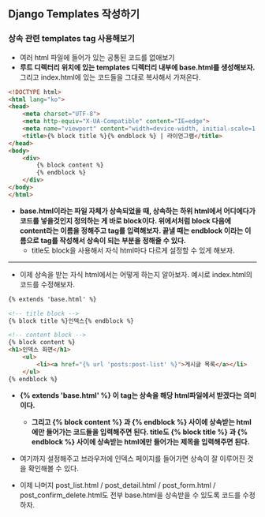 ## Django Templates 작성하기


### 상속 관련 templates tag 사용해보기
- 여러 html 파일에 들어가 있는 공통된 코드를 없애보기 
- **루트 디렉터리 위치에 있는 templates 디렉터리 내부에 base.html를 생성해보자.** 그리고 index.html에 있는 코드들을 그대로 복사해서 가져온다.

```html
<!DOCTYPE html>
<html lang="ko">
<head>
    <meta charset="UTF-8">
    <meta http-equiv="X-UA-Compatible" content="IE=edge">
    <meta name="viewport" content="width=device-width, initial-scale=1.0">
    <title>{% block title %}{% endblock %} | 라이언그램</title>
</head>
<body>
    <div>
        {% block content %}
        {% endblock %}
    </div>
</body>
</html>
```

- **base.html이라는 파일 자체가 상속되었을 때, 상속하는 하위 html에서 어디에다가 코드를 넣을것인지 정의하는 게 바로 block이다. 위에서처럼 block 다음에 content라는 이름을 정해주고 tag를 입력해보자. 
  끝낼 때는 endblock 이라는 이름으로 tag를 작성해서 상속이 되는 부분을 정해줄 수 있다.**
  - title도 block을 사용해서 자식 html마다 다르게 설정할 수 있게 해보자.
  
* * *
- 이제 상속을 받는 자식 html에서는 어떻게 하는지 알아보자. 예시로 index.html의 코드를 수정해보자.

```html
{% extends 'base.html' %}

<!-- title block -->
{% block title %}인덱스{% endblock %}

<!-- content block -->
{% block content %}
<h1>인덱스 화면</h1>
    <ul>
        <li><a href="{% url 'posts:post-list' %}">게시글 목록</a></li>
    </ul>
{% endblock %}
```


- **{% extends 'base.html' %} 이 tag는 상속을 해당 html파일에서 받겠다는 의미이다.**
  - **그리고 {% block content %} 과 {% endblock %} 사이에 상속받는 html에만 들어가는 코드들을 입력해주면 된다. title도 {% block title %} 과 {% endblock %} 사이에 상속받는 html에만 들어가는 제목을 입력해주면 된다.**

- 여기까지 설정해주고 브라우저에 인덱스 페이지를 들어가면 상속이 잘 이루어진 것을 확인해볼 수 있다.

- 이제 나머지 post_list.html / post_detail.html / post_form.html / post_confirm_delete.html도 전부 base.html을 상속받을 수 있도록 코드를 수정하자.

